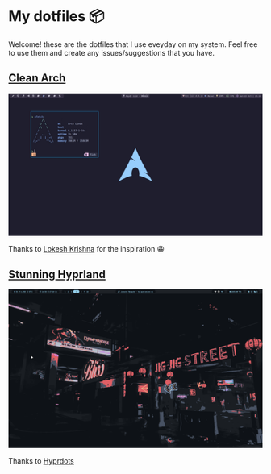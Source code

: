 # My dotfiles 📦

Welcome! these are the dotfiles that I use eveyday on my system. Feel free to use them and create any issues/suggestions that you have.

## [Clean Arch](./clean-arch)

![Clean Arch](./clean-arch/images/base.jpeg)

Thanks to [Lokesh Krishna](https://github.com/lokesh-krishna/dotfiles/tree/main/catppuccin) for the inspiration 😀

## [Stunning Hyprland](./hyprland/)

![Hyprland](./hyprland/images/base-look.png)

Thanks to [Hyprdots](https://github.com/prasanthrangan/hyprdots)
